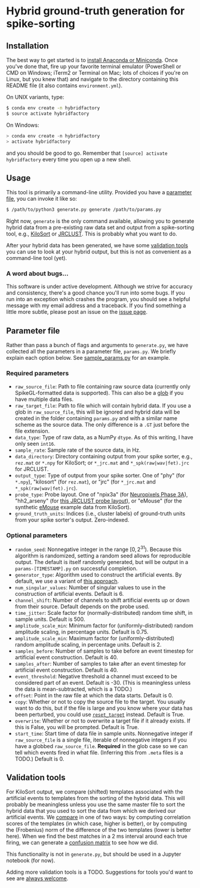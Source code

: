 # Hybrid ground-truth generation for spike-sorting

## Installation

The best way to get started is to [install Anaconda or Miniconda](https://conda.io/docs/user-guide/install/index.html).
Once you've done that, fire up your favorite terminal emulator (PowerShell or CMD on Windows; iTerm2 or Terminal on Mac;
lots of choices if you're on Linux, but you knew that) and navigate to the directory containing this README file (it
also contains `environment.yml`).

On UNIX variants, type:

```bash
$ conda env create -n hybridfactory
$ source activate hybridfactory
```

On Windows:

```powershell
> conda env create -n hybridfactory
> activate hybridfactory
```

and you should be good to go. Remember that `[source] activate hybridfactory` every time you open up a new shell.

## Usage

This tool is primarily a command-line utility.
Provided you have a [parameter file](#parameter-file), you can invoke it like so:

```bash
$ /path/to/python3 generate.py generate /path/to/params.py
```

Right now, `generate` is the only command available, allowing you to generate hybrid data from a pre-existing raw
data set and output from a spike-sorting tool, e.g., [KiloSort](https://github.com/cortex-lab/KiloSort) or
[JRCLUST](https://github.com/JaneliaSciComp/JRCLUST).
This is probably what you want to do.

After your hybrid data has been generated, we have some [validation tools](#validation-tools) you can use to look at
your hybrid output, but this is not as convenient as a command-line tool (yet).

### A word about bugs...

This software is under active development.
Although we strive for accuracy and consistency, there's a good chance you'll run into some bugs.
If you run into an exception which crashes the program, you should see a helpful message with my email address and a
traceback.
If you find something a little more subtle, please post an issue on the
[issue page](https://gitlab.com/vidriotech/spiegel/hybridfactory/issues).

## Parameter file

Rather than pass a bunch of flags and arguments to `generate.py`, we have collected all the parameters in a
parameter file, `params.py`.
We briefly explain each option below.
See [sample_params.py](https://gitlab.com/vidriotech/spiegel/hybridfactory/blob/master/sample_params.py) for an example.

### Required parameters

  - `raw_source_file`: Path to file containing raw source data (currently only SpikeGL-formatted data is supported).
  This can also be a [glob](https://en.wikipedia.org/wiki/Glob_%28programming%29) if you have multiple data files.
  - `raw_target_file`: Path to file which will contain hybrid data.
  If you use a glob in `raw_source_file`, this will be ignored and hybrid data will be created in the folder containing
   `params.py` and with a similar name scheme as the source data.
   The only difference is a `.GT` just before the file extension.
  - `data_type`: Type of raw data, as a NumPy `dtype`.
  As of this writing, I have only seen `int16`.
  - `sample_rate`: Sample rate of the source data, in Hz.
  - `data_directory`: Directory containing output from your spike sorter, e.g., `rez.mat` or `*.npy` for KiloSort;
  or `*_jrc.mat` and `*_spk(raw|wav|fet).jrc` for JRCLUST.
  - `output_type`: Type of output from your spike sorter.
  One of "phy" (for `*.npy`), "kilosort" (for `rez.mat`), or "jrc" (for `*_jrc.mat` and `*_spk(raw|wav|fet).jrc`).
  - `probe_type`: Probe layout.
  One of "npix3a" (for [Neuropixels Phase 3A](https://github.com/cortex-lab/neuropixels/wiki/About_Neuropixels)),
  "hh2_arseny" (for
  [this JRCLUST probe layout](https://github.com/JaneliaSciComp/JRCLUST/blob/master/prb/hh2_arseny.prb)), or "eMouse"
  (for the synthetic [eMouse](https://github.com/cortex-lab/KiloSort/tree/master/eMouse) example data from KiloSort). 
  - `ground_truth_units`: Indices (i.e., cluster labels) of ground-truth units from your spike sorter's output.
  Zero-indexed.

### Optional parameters

  - `random_seed`: Nonnegative integer in the range $`[0, 2^{31})`$.
  Because this algorithm is randomized, setting a random seed allows for reproducible output.
  The default is itself randomly generated, but will be output in a `params-[TIMESTAMP].py` on successful completion.
  - `generator_type`: Algorithm used to construct the artificial events.
  By default, we use a variant of [this approach](https://github.com/cortex-lab/groundTruth).
  - `num_singular_values`: Number of singular values to use in the construction of artificial events.
  Default is 6.
  - `channel_shift`: Number of channels to shift artificial events up or down from their source.
  Default depends on the probe used.
  - `time_jitter`: Scale factor for (normally-distributed) random time shift, in sample units.
  Default is 500.
  - `amplitude_scale_min`: Minimum factor for (uniformly-distributed) random amplitude scaling, in percentage units.
  Default is 0.75.
  - `amplitude_scale_min`: Maximum factor for (uniformly-distributed) random amplitude scaling, in percentage units.
  Default is 2.
  - `samples_before`: Number of samples to take before an event timestep for artificial event construction.
  Default is 40.
  - `samples_after`: Number of samples to take after an event timestep for artificial event construction.
  Default is 40.
  - `event_threshold`: Negative threshold a channel must exceed to be considered part of an event.
  Default is -30.
  (This is meaningless unless the data is mean-subtracted, which is a TODO.)
  - `offset`: Point in the raw file at which the data starts.
  Default is 0.
  - `copy`: Whether or not to copy the source file to the target.
  You usually want to do this, but if the file is large and you know where your data has been perturbed, you could use
  [`reset_target`](https://gitlab.com/vidriotech/spiegel/hybridfactory/blob/master/factory/io/raw.py#L102) instead.
  Default is True.
  - `overwrite`: Whether or not to overwrite a target file if it already exists.
  If this is False, you will be prompted.
  Default is True.
  - `start_time`: Start time of data file in sample units.
  Nonnegative integer if `raw_source_file` is a single file, iterable of nonnegative integers if you have a globbed
  `raw_source_file`.
  **Required** in the glob case so we can tell which events fired in what file.
  (Inferring this from `.meta` files is a TODO.)
  Default is 0. 

## Validation tools

For KiloSort output, we compare (shifted) templates associated with the artificial events to templates from the sorting
of the hybrid data.
This will probably be meaningless unless you use the same master file to sort the hybrid data that you used to sort the
data from which we derived our artificial events.
We [compare](https://gitlab.com/vidriotech/spiegel/hybridfactory/blob/master/factory/validate/template.py#L52) in one of
two ways: by computing correlation scores of the templates (in which case, higher is better), or by computing the
(Frobenius) norm of the difference of the two templates (lower is better here).
When we find the best matches in a 2 ms interval around each true firing, we can generate a
[confusion matrix](https://gitlab.com/vidriotech/spiegel/hybridfactory/blob/master/factory/validate/comparison.py#L5)
to see how we did.

This functionality is not in `generate.py`, but should be used in a Jupyter notebook (for now).

Adding more validation tools is a TODO.
Suggestions for tools you'd want to see are
[always welcome](https://gitlab.com/vidriotech/spiegel/hybridfactory/issues).


